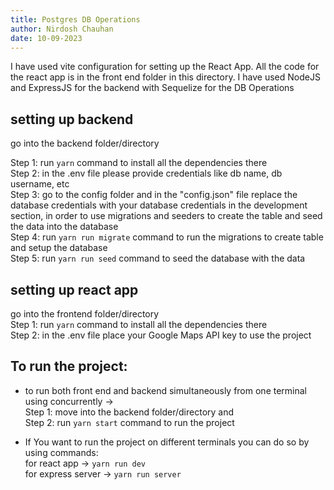```yaml
---
title: Postgres DB Operations
author: Nirdosh Chauhan
date: 10-09-2023
---
```


<!-- setup -->
I have used vite configuration for setting up the React App. All the code for the react app is in the front end folder in this directory. 
I have used NodeJS and ExpressJS for the backend with Sequelize for the DB Operations


<!-- backend -->
## setting up backend
go into the backend folder/directory

Step 1:  run `yarn` command to install all the dependencies there<br>
Step 2:  in the .env file please provide credentials like db name, db username, etc<br>
Step 3:  go to the config folder and in the "config.json" file replace the database credentials with your database credentials in the development section, in order to use migrations and seeders to create the table and seed the data into the database <br>
Step 4:  run `yarn run migrate` command to run the migrations to create table and setup the database<br>
Step 5:  run `yarn run seed` command to seed the database with the data<br>


<!-- frontend -->
## setting up react app
go into the frontend folder/directory<br>
Step 1:  run `yarn` command to install all the dependencies there<br>
Step 2:  in the .env file place your Google Maps API key to use the project<br>


<!-- run project -->
## To run the project:
* to run both front end and backend simultaneously from one terminal 
using concurrently -><br>
Step 1:  move into the backend folder/directory and <br>
Step 2:  run `yarn start` command to run the project<br>



* If You want to run the project on different terminals you can do so by using commands:<br>
for react app -> 
`yarn run dev`<br>
for express server -> 
`yarn run server`
